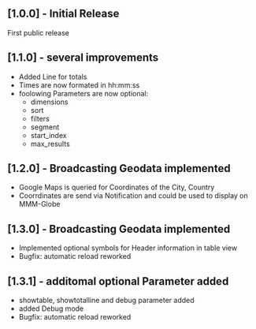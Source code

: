 ## [1.0.0] - Initial Release

First public release

## [1.1.0] - several improvements

* Added Line for totals
* Times are now formated in hh:mm:ss
* foolowing Parameters are now optional: 		 
    * dimensions
    * sort
    * filters
    * segment
    * start_index
    * max_results

## [1.2.0] - Broadcasting Geodata implemented

* Google Maps is queried for Coordinates of the City, Country
* Coorrdinates are send via Notification and could be used to display on MMM-Globe

## [1.3.0] - Broadcasting Geodata implemented

* Implemented optional symbols for Header information in table view
* Bugfix: automatic reload reworked

## [1.3.1] - additomal optional Parameter added

* showtable, showtotalline and debug parameter added
* added Debug mode
* Bugfix: automatic reload reworked
